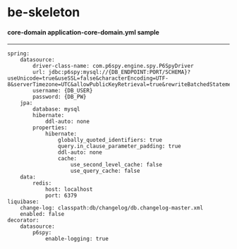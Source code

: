 #  be-skeleton

#### core-domain application-core-domain.yml sample
- - -
    spring:
        datasource:
            driver-class-name: com.p6spy.engine.spy.P6SpyDriver
            url: jdbc:p6spy:mysql://{DB_ENDPOINT:PORT/SCHEMA}?useUnicode=true&useSSL=false&characterEncoding=UTF-8&serverTimezone=UTC&allowPublicKeyRetrieval=true&rewriteBatchedStatements=true
            username: {DB_USER}
            password: {DB_PW}
        jpa:
            database: mysql
            hibernate:
                ddl-auto: none
            properties:
                hibernate:
                    globally_quoted_identifiers: true
                    query.in_clause_parameter_padding: true
                    ddl-auto: none
                    cache:
                        use_second_level_cache: false
                        use_query_cache: false
        data:
            redis:
                host: localhost
                port: 6379
    liquibase:
        change-log: classpath:db/changelog/db.changelog-master.xml
        enabled: false
    decorator:
        datasource:
            p6spy:
                enable-logging: true
